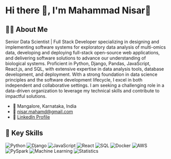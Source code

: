 # Hi there 👋, I'm Mahammad Nisar👋

## 👨‍💻 About Me
Senior Data Scientist | Full Stack Developer specializing in designing and implementing software systems for exploratory data analysis of multi-omics data, developing and deploying full-stack open-source web applications, and delivering software solutions to advance our understanding of biological systems. Proficient in Python, Django, Pandas, JavaScript, React.js, and SQL, with extensive expertise in data analysis tools, database development, and deployment. With a strong foundation in data science principles and the software development lifecycle, I excel in both independent and collaborative settings. I am seeking a challenging role in a data-driven organization to leverage my technical skills and contribute to impactful solutions.

- 📍 Mangalore, Karnataka, India
- 📧 [nisar.mahamd@gmail.com](mailto:nisar.mahamd@gmail.com)
- 💼 [LinkedIn Profile](https://www.linkedin.com/in/mn-nisar/)

## 🔧 Key Skills
![Python](https://img.shields.io/badge/Python-3776AB?style=flat&logo=python&logoColor=white)
![Django](https://img.shields.io/badge/Django-092E20?style=flat&logo=django&logoColor=white)
![JavaScript](https://img.shields.io/badge/JavaScript-F7DF1E?style=flat&logo=javascript&logoColor=black)
![React](https://img.shields.io/badge/React-61DAFB?style=flat&logo=react&logoColor=black)
![SQL](https://img.shields.io/badge/SQL-4479A1?style=flat&logo=postgresql&logoColor=white)
![Docker](https://img.shields.io/badge/Docker-2496ED?style=flat&logo=docker&logoColor=white)
![AWS](https://img.shields.io/badge/AWS-232F3E?style=flat&logo=amazon-aws&logoColor=white)
![PySpark](https://img.shields.io/badge/PySpark-E25A1C?style=flat&logo=apachespark&logoColor=white)
![Machine Learning](https://img.shields.io/badge/Machine%20Learning-FF6F00?style=flat&logo=machine-learning&logoColor=white)
![Statistics](https://img.shields.io/badge/Statistics-4CAF50?style=flat&logo=signal&logoColor=white)
